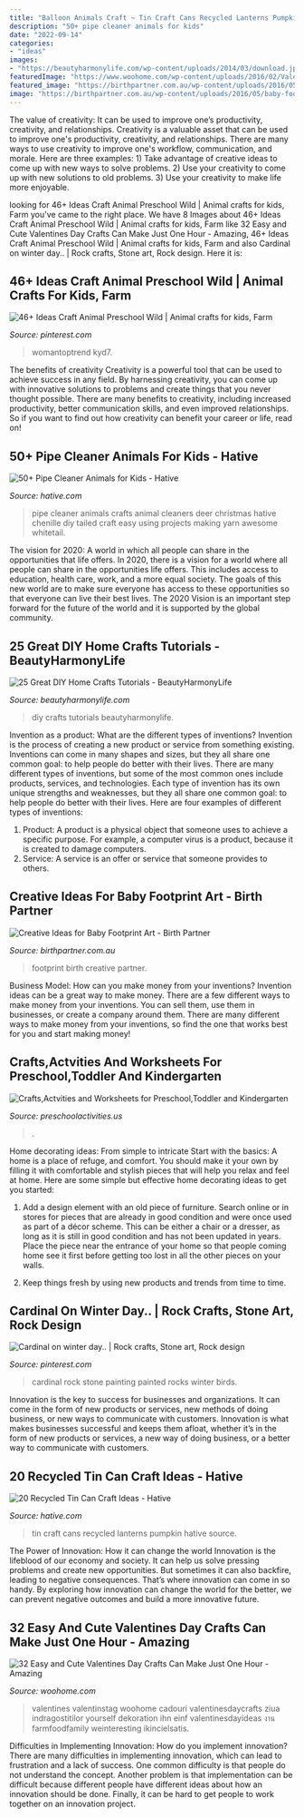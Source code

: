 ```yaml
---
title: "Balloon Animals Craft ~ Tin Craft Cans Recycled Lanterns Pumpkin Hative Source"
description: "50+ pipe cleaner animals for kids"
date: "2022-09-14"
categories:
- "ideas"
images:
- "https://beautyharmonylife.com/wp-content/uploads/2014/03/download.jpg"
featuredImage: "https://www.woohome.com/wp-content/uploads/2016/02/ValentinesDayCrafts-10.jpg"
featured_image: "https://birthpartner.com.au/wp-content/uploads/2016/05/baby-footprint-art-6.jpg"
image: "https://birthpartner.com.au/wp-content/uploads/2016/05/baby-footprint-art-6.jpg"
---
```



The value of creativity: It can be used to improve one’s productivity, creativity, and relationships.
Creativity is a valuable asset that can be used to improve one's productivity, creativity, and relationships. There are many ways to use creativity to improve one's workflow, communication, and morale. Here are three examples: 1) Take advantage of creative ideas to come up with new ways to solve problems. 2) Use your creativity to come up with new solutions to old problems. 3) Use your creativity to make life more enjoyable.

	

		
looking for 46+ Ideas Craft Animal Preschool Wild | Animal crafts for kids, Farm you've came to the right place. We have 8 Images about 46+ Ideas Craft Animal Preschool Wild | Animal crafts for kids, Farm like 32 Easy and Cute Valentines Day Crafts Can Make Just One Hour - Amazing, 46+ Ideas Craft Animal Preschool Wild | Animal crafts for kids, Farm and also Cardinal on winter day.. | Rock crafts, Stone art, Rock design. Here it is:
		
    
## 46+ Ideas Craft Animal Preschool Wild | Animal Crafts For Kids, Farm

<img loading=lazy src="https://i.pinimg.com/736x/38/c3/dc/38c3dc97df4c9320c4fe43880c575e40.jpg" onerror="this.onerror=null;this.src='https://tse2.mm.bing.net/th?id=OIP.Fu7ayABvYvgDPe6vrMa4VAHaOR&amp;pid=15.1';" alt="46+ Ideas Craft Animal Preschool Wild | Animal crafts for kids, Farm">

_Source: pinterest.com_

>womantoptrend kyd7. 

	

The benefits of creativity
Creativity is a powerful tool that can be used to achieve success in any field. By harnessing creativity, you can come up with innovative solutions to problems and create things that you never thought possible. There are many benefits to creativity, including increased productivity, better communication skills, and even improved relationships. So if you want to find out how creativity can benefit your career or life, read on!

    
## 50+ Pipe Cleaner Animals For Kids - Hative

<img loading=lazy src="https://hative.com/wp-content/uploads/2014/04/pipe-cleaner-animals/15-white-tailed-deer.jpg" onerror="this.onerror=null;this.src='https://tse4.mm.bing.net/th?id=OIP.WwcUsAM4nhnspqE4eIdn7AHaJ4&amp;pid=15.1';" alt="50+ Pipe Cleaner Animals for Kids - Hative">

_Source: hative.com_

>pipe cleaner animals crafts animal cleaners deer christmas hative chenille diy tailed craft easy using projects making yarn awesome whitetail. 

	

The vision for 2020: A world in which all people can share in the opportunities that life offers.
In 2020, there is a vision for a world where all people can share in the opportunities life offers. This includes access to education, health care, work, and a more equal society. The goals of this new world are to make sure everyone has access to these opportunities so that everyone can live their best lives. The 2020 Vision is an important step forward for the future of the world and it is supported by the global community.

    
## 25 Great DIY Home Crafts Tutorials - BeautyHarmonyLife

<img loading=lazy src="https://beautyharmonylife.com/wp-content/uploads/2014/03/download.jpg" onerror="this.onerror=null;this.src='https://tse2.mm.bing.net/th?id=OIP.wPmQGnQJdxnSl4xCBkX2YQHaId&amp;pid=15.1';" alt="25 Great DIY Home Crafts Tutorials - BeautyHarmonyLife">

_Source: beautyharmonylife.com_

>diy crafts tutorials beautyharmonylife. 

	

Invention as a product: What are the different types of inventions?
Invention is the process of creating a new product or service from something existing. Inventions can come in many shapes and sizes, but they all share one common goal: to help people do better with their lives. 
There are many different types of inventions, but some of the most common ones include products, services, and technologies. Each type of invention has its own unique strengths and weaknesses, but they all share one common goal: to help people do better with their lives. 
Here are four examples of different types of inventions: 
1) Product: A product is a physical object that someone uses to achieve a specific purpose. For example, a computer virus is a product, because it is created to damage computers. 
2) Service: A service is an offer or service that someone provides to others.

    
## Creative Ideas For Baby Footprint Art - Birth Partner

<img loading=lazy src="https://birthpartner.com.au/wp-content/uploads/2016/05/baby-footprint-art-6.jpg" onerror="this.onerror=null;this.src='https://tse1.mm.bing.net/th?id=OIP.bRh31N_UCG3sLCFH7VOrzgHaFX&amp;pid=15.1';" alt="Creative Ideas for Baby Footprint Art - Birth Partner">

_Source: birthpartner.com.au_

>footprint birth creative partner. 

	

Business Model: How can you make money from your inventions?
Invention ideas can be a great way to make money. There are a few different ways to make money from your inventions. You can sell them, use them in businesses, or create a company around them. There are many different ways to make money from your inventions, so find the one that works best for you and start making money!

    
## Crafts,Actvities And Worksheets For Preschool,Toddler And Kindergarten

<img loading=lazy src="https://www.preschoolactivities.us/wp-content/uploads/2015/07/sun-craft.jpg" onerror="this.onerror=null;this.src='https://tse3.mm.bing.net/th?id=OIP.9YXTXKTIxYEUsQP07AIxYwHaJ3&amp;pid=15.1';" alt="Crafts,Actvities and Worksheets for Preschool,Toddler and Kindergarten">

_Source: preschoolactivities.us_

>. 

	

Home decorating ideas: From simple to intricate
Start with the basics: A home is a place of refuge, and comfort. You should make it your own by filling it with comfortable and stylish pieces that will help you relax and feel at home. Here are some simple but effective home decorating ideas to get you started:
1. Add a design element with an old piece of furniture. Search online or in stores for pieces that are already in good condition and were once used as part of a décor scheme. This can be either a chair or a dresser, as long as it is still in good condition and has not been updated in years. Place the piece near the entrance of your home so that people coming home see it first before getting too lost in all the other pieces on your walls.

2. Keep things fresh by using new products and trends from time to time.

    
## Cardinal On Winter Day.. | Rock Crafts, Stone Art, Rock Design

<img loading=lazy src="https://i.pinimg.com/736x/c8/82/bc/c882bcd6f26442e1537617e066436af2.jpg" onerror="this.onerror=null;this.src='https://tse2.mm.bing.net/th?id=OIP.5rPk7QuqY_x7MsPjUWkf7AHaNK&amp;pid=15.1';" alt="Cardinal on winter day.. | Rock crafts, Stone art, Rock design">

_Source: pinterest.com_

>cardinal rock stone painting painted rocks winter birds. 

	

Innovation is the key to success for businesses and organizations. It can come in the form of new products or services, new methods of doing business, or new ways to communicate with customers. Innovation is what makes businesses successful and keeps them afloat, whether it’s in the form of new products or services, a new way of doing business, or a better way to communicate with customers.

    
## 20 Recycled Tin Can Craft Ideas - Hative

<img loading=lazy src="https://hative.com/wp-content/uploads/2014/11/tin-cans-ideas/6-make-pumpkin-lanterns-tin-cans.jpg" onerror="this.onerror=null;this.src='https://tse2.mm.bing.net/th?id=OIP.MwnDeYliDJNRo0zXyMIodQHaIx&amp;pid=15.1';" alt="20 Recycled Tin Can Craft Ideas - Hative">

_Source: hative.com_

>tin craft cans recycled lanterns pumpkin hative source. 

	

The Power of Innovation: How it can change the world
Innovation is the lifeblood of our economy and society. It can help us solve pressing problems and create new opportunities. But sometimes it can also backfire, leading to negative consequences. That’s where innovation can come in so handy. By exploring how innovation can change the world for the better, we can prevent negative outcomes and build a more innovative future.

    
## 32 Easy And Cute Valentines Day Crafts Can Make Just One Hour - Amazing

<img loading=lazy src="https://www.woohome.com/wp-content/uploads/2016/02/ValentinesDayCrafts-10.jpg" onerror="this.onerror=null;this.src='https://tse3.mm.bing.net/th?id=OIP.ABZy7k5z7QHvoq_pFVGH2wHaOz&amp;pid=15.1';" alt="32 Easy and Cute Valentines Day Crafts Can Make Just One Hour - Amazing">

_Source: woohome.com_

>valentines valentinstag woohome cadouri valentinesdaycrafts ziua indragostitilor yourself dekoration ihn einf valentinesdayideas งาน farmfoodfamily weinteresting ikincielsatis. 

	

Difficulties in Implementing Innovation: How do you implement innovation?
There are many difficulties in implementing innovation, which can lead to frustration and a lack of success. One common difficulty is that people do not understand the concept. Another problem is that implementation can be difficult because different people have different ideas about how an innovation should be done. Finally, it can be hard to get people to work together on an innovation project.

